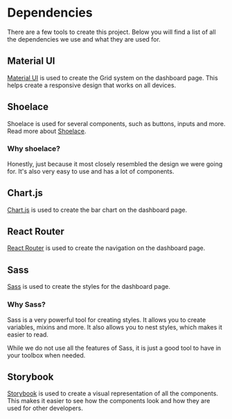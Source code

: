 # Dependencies

There are a few tools to create this project. Below you will find a list of all the dependencies we use and what they are used for.

## Material UI

[Material UI](https://material-ui.com/) is used to create the Grid system on the dashboard page. This helps create a responsive design that works on all devices.

## Shoelace

Shoelace is used for several components, such as buttons, inputs and more. Read more about [Shoelace](https://shoelace.style/).

### Why shoelace?

Honestly, just because it most closely resembled the design we were going for. It's also very easy to use and has a lot of components.

## Chart.js

[Chart.js](https://www.chartjs.org/) is used to create the bar chart on the dashboard page.

## React Router

[React Router](https://reactrouter.com/) is used to create the navigation on the dashboard page.

## Sass

[Sass](https://sass-lang.com/) is used to create the styles for the dashboard page.

### Why Sass?

Sass is a very powerful tool for creating styles. It allows you to create variables, mixins and more. It also allows you to nest styles, which makes it easier to read.

While we do not use all the features of Sass, it is just a good tool to have in your toolbox when needed.

## Storybook

[Storybook](https://storybook.js.org/) is used to create a visual representation of all the components. This makes it easier to see how the components look and how they are used for other developers.